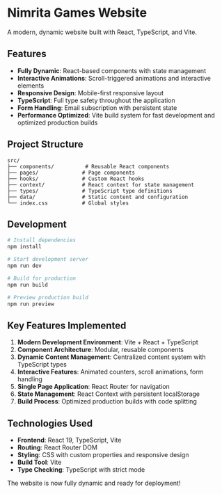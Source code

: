 # Nimrita Games Website

A modern, dynamic website built with React, TypeScript, and Vite.

## Features

- **Fully Dynamic**: React-based components with state management
- **Interactive Animations**: Scroll-triggered animations and interactive elements
- **Responsive Design**: Mobile-first responsive layout
- **TypeScript**: Full type safety throughout the application
- **Form Handling**: Email subscription with persistent state
- **Performance Optimized**: Vite build system for fast development and optimized production builds

## Project Structure

```
src/
├── components/          # Reusable React components
├── pages/              # Page components
├── hooks/              # Custom React hooks
├── context/            # React context for state management
├── types/              # TypeScript type definitions
├── data/               # Static content and configuration
└── index.css           # Global styles
```

## Development

```bash
# Install dependencies
npm install

# Start development server
npm run dev

# Build for production
npm run build

# Preview production build
npm run preview
```

## Key Features Implemented

1. **Modern Development Environment**: Vite + React + TypeScript
2. **Component Architecture**: Modular, reusable components
3. **Dynamic Content Management**: Centralized content system with TypeScript types
4. **Interactive Features**: Animated counters, scroll animations, form handling
5. **Single Page Application**: React Router for navigation
6. **State Management**: React Context with persistent localStorage
7. **Build Process**: Optimized production builds with code splitting

## Technologies Used

- **Frontend**: React 19, TypeScript, Vite
- **Routing**: React Router DOM
- **Styling**: CSS with custom properties and responsive design
- **Build Tool**: Vite
- **Type Checking**: TypeScript with strict mode

The website is now fully dynamic and ready for deployment!
